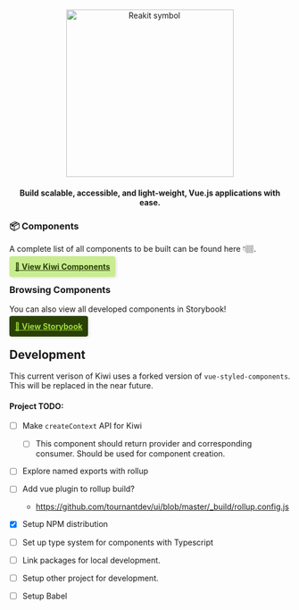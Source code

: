 <br />
<p align="center">
  <a href="https://codebender828.github.io/kiwi-ui">
    <img src="https://res.cloudinary.com/xtellar/image/upload/v1575300764/kiwi-ui/kiwi-ui-logo-h_y75i1x.png" alt="Reakit symbol" width="300" />
  </a>
</p>
<h4 align="center">Build scalable, accessible, and light-weight, Vue.js applications with ease.</h4>

### 📦 Components
A complete list of all components to be built can be found here 👇🏽.

<a href="https://www.notion.so/b379efc7b0f24060b840be7f6c2d0bbb?v=e32ed8a0bce04621975feef3ff344c07" target="_blank" style="background: #c9ec91; color: #2a4106; padding: 0.7em; border-radius: 4px; font-weight: 700; box-shadow: 2px 2px 5px rgba(0, 0, 0, 0.1);">🥝 View Kiwi Components</a>

### Browsing Components
You can also view all developed components in Storybook!

<a href="https://codebender828.github.io/kiwi-ui" target="_blank" style="background: #2a4106; color: #9fdc3c; padding: 0.7em; border-radius: 4px; font-weight: 700; box-shadow: 2px 2px 5px rgba(0, 0, 0, 0.1);">🔖 View Storybook</a>

## Development
This current verison of Kiwi uses a forked version of `vue-styled-components`. This will be replaced in the near future.

#### Project TODO:
- [ ] Make `createContext` API for Kiwi
  - [ ] This component should return provider and corresponding consumer. Should be used for component creation.
- [ ] Explore named exports with rollup
- [ ] Add vue plugin to rollup build?
  - https://github.com/tournantdev/ui/blob/master/_build/rollup.config.js
- [x] Setup NPM distribution
- [ ] Set up type system for components with Typescript

- [ ] Link packages for local development.
- [ ] Setup other project for development.
- [ ] Setup Babel